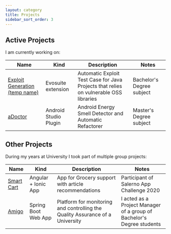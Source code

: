 ```yaml
---
layout: category
title: Projects
sidebar_sort_order: 3
---
```


## Active Projects

I am currently working on:

| Name | Kind | Description | Notes
|--|--|--|--|
| [Exploit Generation (temp name)](https://github.com/emaiannone/exploit-generation) | Evosuite extension | Automatic Exploit Test Case for Java Projects that relies on vulnerable OSS libraries | Bachelor's Degree subject |
| [aDoctor](https://github.com/emaiannone/aDoctor) | Android Studio Plugin | Android Energy Smell Detector and Automatic Refactorer | Master's Degree subject |

## Other Projects

During my years at University I took part of multiple group projects:

| Name | Kind | Description | Notes
|--|--|--|--|
| [Smart Cart](https://github.com/EMAD-2019-Accenture/smart-cart) | Angular + Ionic App | App for Grocery support with article recommendations | Participant of Salerno App Challenge 2020 | 
| [Amigo](https://github.com/gps-is-2019/amigo) | Spring Boot Web App | Platform for monitoring and controlling the Quality Assurance of a University | I acted as a Project Manager of a group of Bachelor's Degree students